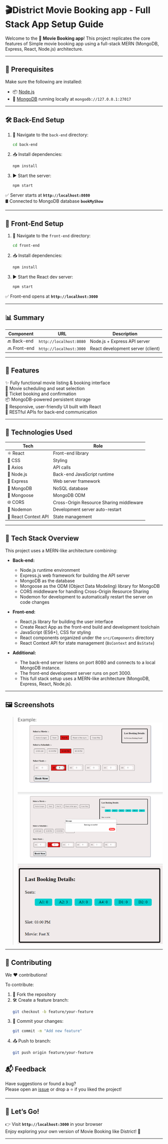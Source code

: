 # 🎬District Movie Booking app - Full Stack App Setup Guide

Welcome to the 🚀 **Movie Booking app**! This project replicates the core features of Simple movie booking app using a full-stack MERN (MongoDB, Express, React, Node.js) architecture.

---

## 🔧 Prerequisites

Make sure the following are installed:

- 📦 [Node.js](https://nodejs.org/)
- 🍃 [MongoDB](https://www.mongodb.com/) running locally at `mongodb://127.0.0.1:27017`

---

## 🛠️ Back-End Setup

1. 📂 Navigate to the `back-end` directory:
   ```bash
   cd back-end
   ```

2. 📥 Install dependencies:
   ```bash
   npm install
   ```

3. ▶️ Start the server:
   ```bash
   npm start
   ```

✅ Server starts at **`http://localhost:8080`**  
🛢️ Connected to MongoDB database **`bookMyShow`**

---

## 🎨 Front-End Setup

1. 📂 Navigate to the `front-end` directory:
   ```bash
   cd front-end
   ```

2. 📥 Install dependencies:
   ```bash
   npm install
   ```

3. ▶️ Start the React dev server:
   ```bash
   npm start
   ```

✅ Front-end opens at **`http://localhost:3000`**

---

## 📊 Summary

| Component  | URL                        | Description                        |
|------------|----------------------------|------------------------------------|
| 🔙 Back-end | `http://localhost:8080`     | Node.js + Express API server       |
| 🔜 Front-end| `http://localhost:3000`     | React development server (client)  |

---

## 🧪 Features

✨ Fully functional movie listing & booking interface  
📆 Movie scheduling and seat selection  
🛒 Ticket booking and confirmation  
📦 MongoDB-powered persistent storage  
🎨 Responsive, user-friendly UI built with React  
🔄 RESTful APIs for back-end communication  

---

## 🧰 Technologies Used

| Tech              | Role                                       |
|-------------------|--------------------------------------------|
| ⚛️ React           | Front-end library                          |
| 🎨 CSS             | Styling                                    |
| 📡 Axios           | API calls                                  |
| 🧠 Node.js         | Back-end JavaScript runtime                |
| 🚂 Express         | Web server framework                       |
| 🍃 MongoDB         | NoSQL database                             |
| 🔗 Mongoose        | MongoDB ODM                                |
| 🌐 CORS            | Cross-Origin Resource Sharing middleware   |
| 🔄 Nodemon         | Development server auto-restart            |
| 🧩 React Context API | State management                          |

---

## 🧱 Tech Stack Overview

This project uses a MERN-like architecture combining:

- **Back-end:**
  - Node.js runtime environment
  - Express.js web framework for building the API server
  - MongoDB as the database
  - Mongoose as the ODM (Object Data Modeling) library for MongoDB
  - CORS middleware for handling Cross-Origin Resource Sharing
  - Nodemon for development to automatically restart the server on code changes

- **Front-end:**
  - React.js library for building the user interface
  - Create React App as the front-end build and development toolchain
  - JavaScript (ES6+), CSS for styling
  - React components organized under the `src/Components` directory
  - React Context API for state management (`BsContext` and `BsState`)

- **Additional:**
  - The back-end server listens on port 8080 and connects to a local MongoDB instance.
  - The front-end development server runs on port 3000.
  - This full stack setup uses a MERN-like architecture (MongoDB, Express, React, Node.js).

---

## 🖼️ Screenshots

> Example:  
> ![Home Page](./Screenshots/1%20(1).png)  
> ![Booking Page](./Screenshots/1%20(2).png)  
> ![Confirmation Page](./Screenshots/1%20(3).png)

---

## 🤝 Contributing

We ❤️ contributions!

To contribute:

1. 🍴 Fork the repository  
2. 🛠️ Create a feature branch:  
   ```bash
   git checkout -b feature/your-feature
   ```
3. 💾 Commit your changes:  
   ```bash
   git commit -m "Add new feature"
   ```
4. 📤 Push to branch:  
   ```bash
   git push origin feature/your-feature
   ```


## 📬 Feedback

Have suggestions or found a bug?  
Please open an [issue](https://github.com/Snapdragon8g2/District---MovieBookingApp/issues) or drop a ⭐️ if you liked the project!

---

## 🚀 Let’s Go!

👉 Visit **`http://localhost:3000`** in your browser  
Enjoy exploring your own version of Movie Booking like District! 🍿

---
